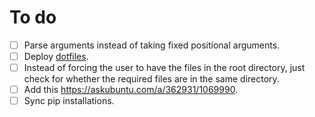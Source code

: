 # To do
- [ ] Parse arguments instead of taking fixed positional arguments.
- [ ] Deploy [dotfiles](https://github.com/XPhyro/dotfiles).
- [ ] Instead of forcing the user to have the files in the root directory, just check for whether the required files are in the same directory.
- [ ] Add this https://askubuntu.com/a/362931/1069990.
- [ ] Sync pip installations.
